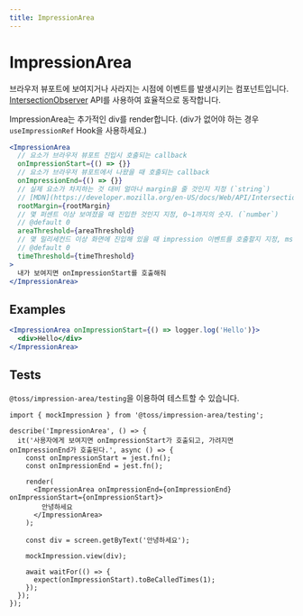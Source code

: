```yaml
---
title: ImpressionArea
---
```


# ImpressionArea

브라우저 뷰포트에 보여지거나 사라지는 시점에 이벤트를 발생시키는 컴포넌트입니다.
[IntersectionObserver](https://developer.mozilla.org/ko/docs/Web/API/Intersection_Observer_API) API를 사용하여 효율적으로 동작합니다.

ImpressionArea는 추가적인 div를 render합니다. (div가 없어야 하는 경우 `useImpressionRef` Hook을 사용하세요.)

```jsx
<ImpressionArea
  // 요소가 브라우저 뷰포트 진입시 호출되는 callback
  onImpressionStart={() => {}}
  // 요소가 브라우저 뷰포트에서 나왔을 때 호출되는 callback
  onImpressionEnd={() => {}}
  // 실제 요소가 차지하는 것 대비 얼마나 margin을 줄 것인지 지정 (`string`)
  // [MDN](https://developer.mozilla.org/en-US/docs/Web/API/IntersectionObserver/rootMargin) 을 참고하세요.
  rootMargin={rootMargin}
  // 몇 퍼센트 이상 보여졌을 때 진입한 것인지 지정, 0~1까지의 숫자. (`number`)
  // @default 0
  areaThreshold={areaThreshold}
  // 몇 밀리세컨드 이상 화면에 진입해 있을 때 impression 이벤트를 호출할지 지정, ms 단위. (`number`)
  // @default 0
  timeThreshold={timeThreshold}
>
  내가 보여지면 onImpressionStart를 호출해줘
</ImpressionArea>
```

## Examples

```jsx
<ImpressionArea onImpressionStart={() => logger.log('Hello')}>
  <div>Hello</div>
</ImpressionArea>
```

## Tests

`@toss/impression-area/testing`을 이용하여 테스트할 수 있습니다.

```tsx
import { mockImpression } from '@toss/impression-area/testing';

describe('ImpressionArea', () => {
  it('사용자에게 보여지면 onImpressionStart가 호출되고, 가려지면 onImpressionEnd가 호출된다.', async () => {
    const onImpressionStart = jest.fn();
    const onImpressionEnd = jest.fn();

    render(
      <ImpressionArea onImpressionEnd={onImpressionEnd} onImpressionStart={onImpressionStart}>
        안녕하세요
      </ImpressionArea>
    );

    const div = screen.getByText('안녕하세요');

    mockImpression.view(div);

    await waitFor(() => {
      expect(onImpressionStart).toBeCalledTimes(1);
    });
  });
});
```
